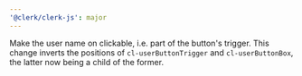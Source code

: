```yaml
---
'@clerk/clerk-js': major
---
```


Make the user name on <UserButton showName /> clickable, i.e. part of the button's trigger.
This change inverts the positions of `cl-userButtonTrigger` and `cl-userButtonBox`, the latter now being a child of the former.
